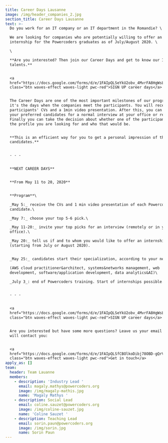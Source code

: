 ```yaml
---
title: Career Days Lausanne
image: /img/header_companies_2.jpg
section_title: Career Days Lausanne
text: >-
  Do you work for an IT company or an IT department in the Romandie? \

  We are looking for companies who are potentially willing to offer an
  internship for the Powercoders graduates as of July/August 2020. \

  \

  **Are you interested? Then join our Career Days and get to know our IT
  talents.** 


  <a
  href="https://docs.google.com/forms/d/e/1FAIpQLSeYkU2obv_4MvrFA8HgWsLAy3en70TLbEddCZg1ie0C3dwzuw/viewform"
  class="btn waves-effect waves-light pwc-red">SIGN UP career days</a>


  The Career Days are one of the most important milestones of our program since
  it's the days when the companies meet the participants. You will receive the
  participants' CVs and a 1min video presentation. After this, you can select
  your preferred candidates for a normal interview at your office or remotely.
  Finally you can take the decision about whether one of the participants fits
  the profile you are looking for and who that would be.


  **This is an efficient way for you to get a personal impression of the
  candidates.** 


  - - -


  **NEXT CAREER DAYS**  


  **From May 11 to 20, 2020**


  **Program**\

  _May 5:_ receive the CVs and 1 min video presentation of each Powercoders
  candidate.\

  _May 7:_ choose your top 5-6 pick.\

  _May 11-20:_ invite your top picks for an interview (remotely or in your
  office).\

  _May 20:_ tell us if and to whom you would like to offer an internship
  (starting from July or August 2020).


  _May 25:_ candidates start their specialization, according to your needs\

  (AWS cloud practitioner&architect, systems&networks management, web
  development, software/application development, data analytics&AI)\

  _July 3_: end of Powercoders training. Start of internships possible.


  - - -


  <a
  href="https://docs.google.com/forms/d/e/1FAIpQLSeYkU2obv_4MvrFA8HgWsLAy3en70TLbEddCZg1ie0C3dwzuw/viewform"
  class="btn waves-effect waves-light pwc-red">SIGN UP career days</a>


  Are you interested but have some more questions? Leave us your email and we
  will contact you:


  <a
  href="https://docs.google.com/forms/d/e/1FAIpQLSfCBOlkoDibj78OBD-gQrVLfV7Nvft_pKCCmkJCYkFGGilxuw/viewform"
  class="btn waves-effect waves-light pwc-red">Get in touch</a>
apply_as: []
team:
  header: Team Lauanne
  members:
    - description: 'Industry Lead '
      email: magaly.mathys@powercoders.org
      image: /img/magaly-mathis.jpg
      name: 'Magaly Mathys '
    - description: Social Lead
      email: coline.sauzet@powercoders.org
      image: /img/coline-sauzet.jpg
      name: 'Coline Sauzet '
    - description: Teaching Lead
      email: sorin.paun@powercoders.org
      image: /img/sorin.jpg
      name: Sorin Paun
---
```


